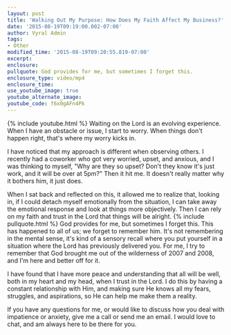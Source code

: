 ```yaml
---
layout: post
title: 'Walking Out My Purpose: How Does My Faith Affect My Business?'
date: '2015-08-19T09:19:00.002-07:00'
author: Vyral Admin
tags:
- Other
modified_time: '2015-08-19T09:20:55.819-07:00'
excerpt:
enclosure:
pullquote: God provides for me, but sometimes I forget this.
enclosure_type: video/mp4
enclosure_time:
use_youtube_image: true
youtube_alternate_image:
youtube_code: f6x0gAFn4Pk
---
```

{% include youtube.html %}
Waiting on the Lord is an evolving experience. When I have an obstacle or issue, I start to worry. When things don't happen right, that's where my worry kicks in.

I have noticed that my approach is different when observing others. I recently had a coworker who got very worried, upset, and anxious, and I was thinking to myself, "Why are they so upset? Don't they know it's just work, and it will be over at 5pm?" Then it hit me. It doesn't really matter why it bothers him, it just does.

When I sat back and reflected on this, it allowed me to realize that, looking in, if I could detach myself emotionally from the situation, I can take away the emotional response and look at things more objectively. Then I can rely on my faith and trust in the Lord that things will be alright.
{% include pullquote.html %}
God provides for me, but sometimes I forget this. This has happened to all of us; we forget to remember him. It's not remembering in the mental sense, it's kind of a sensory recall where you put yourself in a situation where the Lord has previously delivered you. For me, I try to remember that God brought me out of the wilderness of 2007 and 2008, and I'm here and better off for it.

I have found that I have more peace and understanding that all will be well, both in my heart and my head, when I trust in the Lord. I do this by having a constant relationship with Him, and making sure He knows all my fears, struggles, and aspirations, so He can help me make them a reality.

If you have any questions for me, or would like to discuss how you deal with impatience or anxiety, give me a call or send me an email. I would love to chat, and am always here to be there for you.
